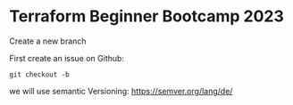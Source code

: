 # Terraform Beginner Bootcamp 2023

Create a new branch

First create an issue on Github:



```git
git checkout -b 
```
we will use semantic Versioning: https://semver.org/lang/de/
